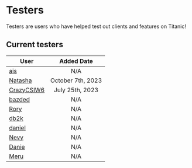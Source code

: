 # Testers

Testers are users who have helped test out clients and features on Titanic!


## Current testers

User | Added Date
---|:---:
[ais](https://osu.titanic.sh/u/3) | N/A
[Natasha](https://osu.titanic.sh/u/5) | October 7th, 2023
[CrazyCSIW6](https://osu.titanic.sh/u/7)| July 25th, 2023
[bazded](https://osu.titanic.sh/u/8) | N/A
[Rory](https://osu.titanic.sh/u/9)| N/A
[db2k](https://osu.titanic.sh/u/10) | N/A
[daniel](https://osu.titanic.sh/u/11) | N/A
[Nevy](https://osu.titanic.sh/u/32) | N/A
[Danie](https://osu.titanic.sh/u/37) | N/A
[Meru](https://osu.titanic.sh/u/41) | N/A
